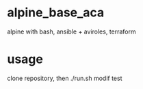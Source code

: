 # alpine_base_aca
 alpine with bash, ansible + aviroles, terraform
# usage
clone repository, then ./run.sh
modif test
